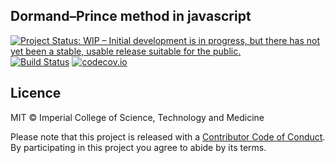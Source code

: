 ## Dormand–Prince method in javascript

[![Project Status: WIP – Initial development is in progress, but there has not yet been a stable, usable release suitable for the public.](https://www.repostatus.org/badges/latest/wip.svg)](https://www.repostatus.org/#wip)
[![Build Status](https://travis-ci.org/mrc-ide/dopri-js.svg?branch=master )](https://travis-ci.org/mrc-ide/dopri-js)
[![codecov.io](https://codecov.io/github/mrc-ide/dopri-js/coverage.svg?branch=master)](https://codecov.io/github/mrc-ide/dopri-js?branch=master)

## Licence

MIT © Imperial College of Science, Technology and Medicine

Please note that this project is released with a [Contributor Code of Conduct](CONDUCT.md). By participating in this project you agree to abide by its terms.
